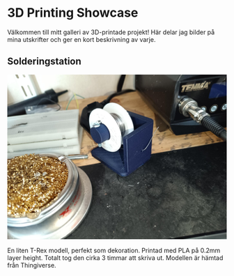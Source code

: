 # 3D Printing Showcase

Välkommen till mitt galleri av 3D-printade projekt! Här delar jag bilder på mina utskrifter och ger en kort beskrivning av varje.

## Solderingstation

![Solderingstation](images/Solderingstation01.jpg)

En liten T-Rex modell, perfekt som dekoration. Printad med PLA på 0.2mm layer height. Totalt tog den cirka 3 timmar att skriva ut. Modellen är hämtad från Thingiverse.
